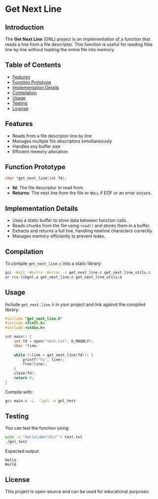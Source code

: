 # Get Next Line

## Introduction
The **Get Next Line** (GNL) project is an implementation of a function that reads a line from a file descriptor. This function is useful for reading files line by line without loading the entire file into memory.

## Table of Contents
- [Features](#features)
- [Function Prototype](#function-prototype)
- [Implementation Details](#implementation-details)
- [Compilation](#compilation)
- [Usage](#usage)
- [Testing](#testing)
- [License](#license)

## Features
- Reads from a file descriptor line by line
- Manages multiple file descriptors simultaneously
- Handles any buffer size
- Efficient memory allocation

## Function Prototype
```c
char *get_next_line(int fd);
```
- **fd**: The file descriptor to read from.
- **Returns**: The next line from the file or `NULL` if EOF or an error occurs.

## Implementation Details
- Uses a static buffer to store data between function calls.
- Reads chunks from the file using `read()` and stores them in a buffer.
- Extracts and returns a full line, handling newline characters correctly.
- Manages memory efficiently to prevent leaks.

## Compilation
To compile `get_next_line.c` into a static library:
```sh
gcc -Wall -Wextra -Werror -c get_next_line.c get_next_line_utils.c
ar rcs libgnl.a get_next_line.o get_next_line_utils.o
```

## Usage
Include `get_next_line.h` in your project and link against the compiled library:

```c
#include "get_next_line.h"
#include <fcntl.h>
#include <stdio.h>

int main() {
    int fd = open("test.txt", O_RDONLY);
    char *line;
    
    while ((line = get_next_line(fd))) {
        printf("%s", line);
        free(line);
    }
    close(fd);
    return 0;
}
```

Compile with:
```sh
gcc main.c -L. -lgnl -o gnl_test
```

## Testing
You can test the function using:
```sh
echo -e "Hello\nWorld\n" > test.txt
./gnl_test
```
Expected output:
```
Hello
World
```

## License
This project is open-source and can be used for educational purposes.

